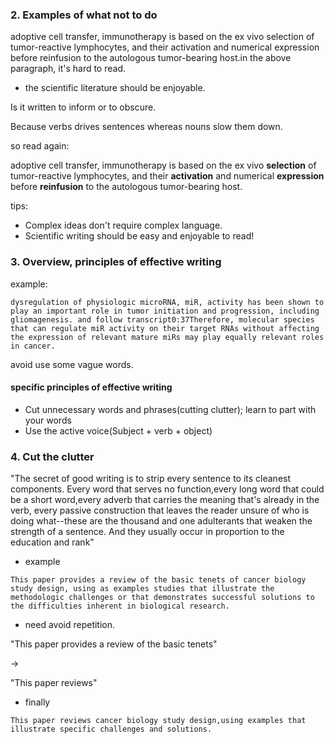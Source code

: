 ### 2. Examples of what not to do

 adoptive cell transfer, immunotherapy is based on the ex vivo selection of tumor-reactive lymphocytes, and their activation and numerical expression before reinfusion to the autologous tumor-bearing host.in the above paragraph, it's hard to read.

* the scientific literature should be enjoyable.

Is it written to inform or to obscure.



Because verbs drives sentences whereas nouns slow them down.

so read again:

 adoptive cell transfer, immunotherapy is based on the ex vivo **selection** of tumor-reactive lymphocytes, and their **activation** and numerical **expression** before **reinfusion** to the autologous tumor-bearing host.



tips:

* Complex ideas don't require complex language.
* Scientific writing should be easy and enjoyable to read!

### 3. Overview, principles of effective writing

example:

```
dysregulation of physiologic microRNA, miR, activity has been shown to play an important role in tumor initiation and progression, including gliomagenesis. and follow transcript0:37Therefore, molecular species that can regulate miR activity on their target RNAs without affecting the expression of relevant mature miRs may play equally relevant roles in cancer.
```

avoid use some vague words.



#### specific principles of effective writing

* Cut unnecessary words and phrases(cutting clutter); learn to part with your words
* Use the active voice(Subject + verb + object)

### 4. Cut the clutter

"The secret of good writing is to strip every sentence to its cleanest components. Every word that serves no function,every long word that could be a short word,every adverb that carries the meaning that's already in the verb, every passive construction that leaves the reader unsure of who is doing what--these are the thousand and one adulterants that weaken the strength of a sentence. And they usually occur in proportion to the education and rank"



* example

```
This paper provides a review of the basic tenets of cancer biology study design, using as examples studies that illustrate the methodologic challenges or that demonstrates successful solutions to the difficulties inherent in biological research.
```

* need avoid repetition.

"This paper provides a review of the basic tenets"

->

"This paper reviews"



* finally

```
This paper reviews cancer biology study design,using examples that illustrate specific challenges and solutions.
```

